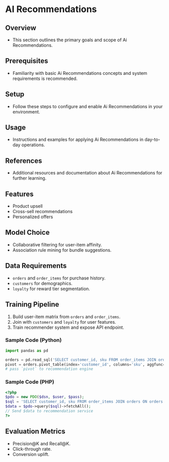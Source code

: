 # AI Recommendations

## Overview
- This section outlines the primary goals and scope of Ai Recommendations.

## Prerequisites
- Familiarity with basic Ai Recommendations concepts and system requirements is recommended.

## Setup
- Follow these steps to configure and enable Ai Recommendations in your environment.

## Usage
- Instructions and examples for applying Ai Recommendations in day-to-day operations.

## References
- Additional resources and documentation about Ai Recommendations for further learning.


## Features
- Product upsell
- Cross-sell recommendations
- Personalized offers

## Model Choice
- Collaborative filtering for user-item affinity.
- Association rule mining for bundle suggestions.

## Data Requirements
- `orders` and `order_items` for purchase history.
- `customers` for demographics.
- `loyalty` for reward tier segmentation.

## Training Pipeline
1. Build user-item matrix from `orders` and `order_items`.
2. Join with `customers` and `loyalty` for user features.
3. Train recommender system and expose API endpoint.

### Sample Code (Python)
```python
import pandas as pd

orders = pd.read_sql('SELECT customer_id, sku FROM order_items JOIN orders ON orders.id = order_items.order_id', con=db_conn)
pivot = orders.pivot_table(index='customer_id', columns='sku', aggfunc='size', fill_value=0)
# pass `pivot` to recommendation engine
```

### Sample Code (PHP)
```php
<?php
$pdo = new PDO($dsn, $user, $pass);
$sql = 'SELECT customer_id, sku FROM order_items JOIN orders ON orders.id = order_items.order_id';
$data = $pdo->query($sql)->fetchAll();
// Send $data to recommendation service
?>
```

## Evaluation Metrics
- Precision@K and Recall@K.
- Click-through rate.
- Conversion uplift.
